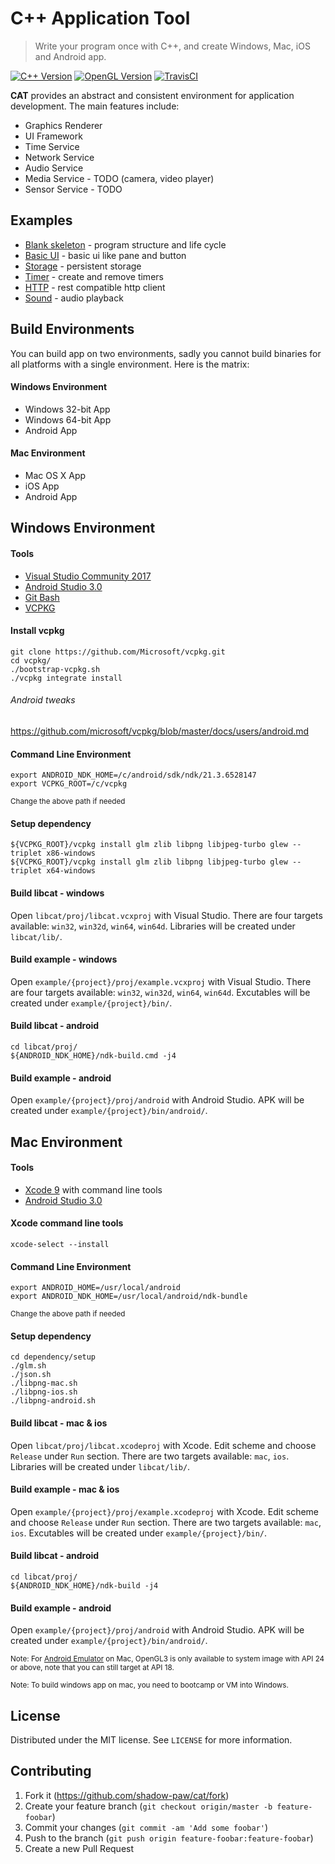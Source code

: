 # C++ Application Tool
> Write your program once with C++, and create Windows, Mac, iOS and Android app.

[![C++ Version][cpp-image]][cpp-url]
[![OpenGL Version][ogl-image]][ogl-url]
[![TravisCI][travis-image]][travis-url]

**CAT** provides an abstract and consistent environment for application development. The main features include:
- Graphics Renderer
- UI Framework
- Time Service
- Network Service
- Audio Service
- Media Service - TODO (camera, video player)
- Sensor Service - TODO

## Examples
- [Blank skeleton](example/blank/src/bootapp.cpp) - program structure and life cycle
- [Basic UI](example/ui_basic/src/bootapp.cpp) - basic ui like pane and button
- [Storage](example/storage/src/bootapp.cpp) - persistent storage
- [Timer](example/timer/src/bootapp.cpp) - create and remove timers
- [HTTP](example/http/src/bootapp.cpp) - rest compatible http client
- [Sound](example/sound/src/pane1.cpp) - audio playback

## Build Environments
You can build app on two environments, sadly you cannot build binaries for all platforms with a single environment. Here is the matrix:

#### Windows Environment
- Windows 32-bit App
- Windows 64-bit App
- Android App

#### Mac Environment
- Mac OS X App
- iOS App
- Android App

## Windows Environment
#### Tools
- [Visual Studio Community 2017][visualstudio-url]
- [Android Studio 3.0][android-url]
- [Git Bash][git-url]
- [VCPKG][vcpkg-url]

#### Install vcpkg
```
git clone https://github.com/Microsoft/vcpkg.git
cd vcpkg/
./bootstrap-vcpkg.sh
./vcpkg integrate install
```
###### Android tweaks
https://github.com/microsoft/vcpkg/blob/master/docs/users/android.md


#### Command Line Environment
```
export ANDROID_NDK_HOME=/c/android/sdk/ndk/21.3.6528147
export VCPKG_ROOT=/c/vcpkg
```
<sup>Change the above path if needed</sup>

#### Setup dependency
```
${VCPKG_ROOT}/vcpkg install glm zlib libpng libjpeg-turbo glew --triplet x86-windows
${VCPKG_ROOT}/vcpkg install glm zlib libpng libjpeg-turbo glew --triplet x64-windows
```

#### Build libcat - windows
Open `libcat/proj/libcat.vcxproj` with Visual Studio. There are four targets available: `win32`, `win32d`, `win64`, `win64d`. Libraries will be created under `libcat/lib/`.

#### Build example - windows
Open `example/{project}/proj/example.vcxproj` with Visual Studio. There are four targets available: `win32`, `win32d`, `win64`, `win64d`. Excutables will be created under `example/{project}/bin/`.

#### Build libcat - android
```
cd libcat/proj/
${ANDROID_NDK_HOME}/ndk-build.cmd -j4
```
  
#### Build example - android
Open `example/{project}/proj/android` with Android Studio. APK will be created under `example/{project}/bin/android/`.

## Mac Environment
#### Tools
- [Xcode 9][xcode-url] with command line tools
- [Android Studio 3.0][android-url]

#### Xcode command line tools
```
xcode-select --install
```

#### Command Line Environment
```
export ANDROID_HOME=/usr/local/android
export ANDROID_NDK_HOME=/usr/local/android/ndk-bundle
```
<sup>Change the above path if needed</sup>

#### Setup dependency
```
cd dependency/setup
./glm.sh
./json.sh
./libpng-mac.sh
./libpng-ios.sh
./libpng-android.sh
```

#### Build libcat - mac & ios
Open `libcat/proj/libcat.xcodeproj` with Xcode. Edit scheme and choose ``Release`` under ``Run`` section. There are two targets available: `mac`, `ios`. Libraries will be created under `libcat/lib/`.

#### Build example - mac & ios
Open `example/{project}/proj/example.xcodeproj` with Xcode. Edit scheme and choose ``Release`` under ``Run`` section. There are two targets available: `mac`, `ios`. Excutables will be created under `example/{project}/bin/`.

#### Build libcat - android
```
cd libcat/proj/
${ANDROID_NDK_HOME}/ndk-build -j4
```

#### Build example - android
Open `example/{project}/proj/android` with Android Studio. APK will be created under `example/{project}/bin/android/`.

<sup>Note: For [Android Emulator](https://developer.android.com/studio/releases/emulator.html) on Mac, OpenGL3 is only available to system image with API 24 or above, note that you can still target at API 18.</sup>

<sup>Note: To build windows app on mac, you need to bootcamp or VM into Windows.</sup>

## License

Distributed under the MIT license. See ``LICENSE`` for more information.

## Contributing

1. Fork it (<https://github.com/shadow-paw/cat/fork>)
2. Create your feature branch (`git checkout origin/master -b feature-foobar`)
3. Commit your changes (`git commit -am 'Add some foobar'`)
4. Push to the branch (`git push origin feature-foobar:feature-foobar`)
5. Create a new Pull Request

<!-- Markdown link & img dfn's -->
[cpp-image]: https://img.shields.io/badge/c%2B%2B-14-blue.svg
[cpp-url]: https://en.wikipedia.org/wiki/C%2B%2B14
[ogl-image]: https://img.shields.io/badge/opengl-3.3%20%7C%203.0%20es-blue.svg
[ogl-url]: https://en.wikipedia.org/wiki/OpenGL
[travis-image]: https://travis-ci.org/shadow-paw/cat.svg?branch=master
[travis-url]: https://travis-ci.org/shadow-paw/cat
[visualstudio-url]: https://www.visualstudio.com/downloads/
[xcode-url]: https://developer.apple.com/xcode/
[android-url]: https://developer.android.com/studio/index.html
[git-url]: https://git-scm.com/downloads
[vcpkg-url]: https://github.com/Microsoft/vcpkg.git

